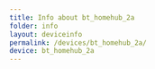 ```yaml
---
title: Info about bt_homehub_2a
folder: info
layout: deviceinfo
permalink: /devices/bt_homehub_2a/
device: bt_homehub_2a
---
```

